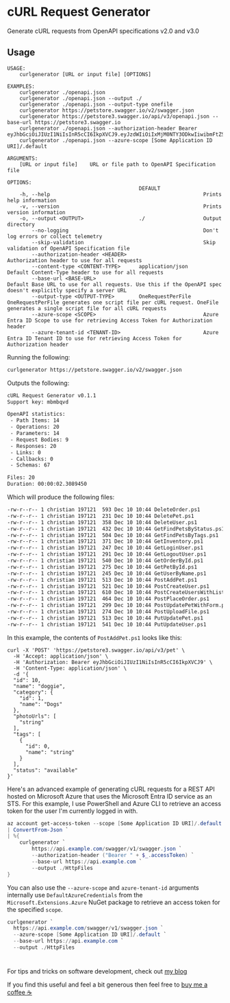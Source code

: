 # cURL Request Generator

Generate cURL requests from OpenAPI specifications v2.0 and v3.0

## Usage

```pwsh
USAGE:
    curlgenerator [URL or input file] [OPTIONS]

EXAMPLES:
    curlgenerator ./openapi.json
    curlgenerator ./openapi.json --output ./
    curlgenerator ./openapi.json --output-type onefile
    curlgenerator https://petstore.swagger.io/v2/swagger.json
    curlgenerator https://petstore3.swagger.io/api/v3/openapi.json --base-url https://petstore3.swagger.io
    curlgenerator ./openapi.json --authorization-header Bearer eyJhbGciOiJIUzI1NiIsInR5cCI6IkpXVCJ9.eyJzdWIiOiIxMjM0NTY3ODkwIiwibmFtZSI6IkpvaG4gRG9lIiwiaWF0IjoxNTE2MjM5MDIyfQ.SflKxwRJSMeKKF2QT4fwpMeJf36POk6yJV_adQssw5c
    curlgenerator ./openapi.json --azure-scope [Some Application ID URI]/.default

ARGUMENTS:
    [URL or input file]    URL or file path to OpenAPI Specification file

OPTIONS:
                                           DEFAULT                                                                                                                            
    -h, --help                                                  Prints help information                                                                                       
    -v, --version                                               Prints version information                                                                                    
    -o, --output <OUTPUT>                  ./                   Output directory                                                                                              
        --no-logging                                            Don't log errors or collect telemetry                                                                         
        --skip-validation                                       Skip validation of OpenAPI Specification file                                                                 
        --authorization-header <HEADER>                         Authorization header to use for all requests                                                                  
        --content-type <CONTENT-TYPE>      application/json     Default Content-Type header to use for all requests                                                           
        --base-url <BASE-URL>                                   Default Base URL to use for all requests. Use this if the OpenAPI spec doesn't explicitly specify a server URL
        --output-type <OUTPUT-TYPE>        OneRequestPerFile    OneRequestPerFile generates one script file per cURL request. OneFile generates a single script file for all cURL requests
        --azure-scope <SCOPE>                                   Azure Entra ID Scope to use for retrieving Access Token for Authorization header                              
        --azure-tenant-id <TENANT-ID>                           Azure Entra ID Tenant ID to use for retrieving Access Token for Authorization header                          
```

Running the following:

```sh
curlgenerator https://petstore.swagger.io/v2/swagger.json
```

Outputs the following:

```sh
cURL Request Generator v0.1.1
Support key: mbmbqvd

OpenAPI statistics:
 - Path Items: 14
 - Operations: 20
 - Parameters: 14
 - Request Bodies: 9
 - Responses: 20
 - Links: 0
 - Callbacks: 0
 - Schemas: 67

Files: 20
Duration: 00:00:02.3089450
```

Which will produce the following files:

```sh
-rw-r--r-- 1 christian 197121  593 Dec 10 10:44 DeleteOrder.ps1        
-rw-r--r-- 1 christian 197121  231 Dec 10 10:44 DeletePet.ps1
-rw-r--r-- 1 christian 197121  358 Dec 10 10:44 DeleteUser.ps1
-rw-r--r-- 1 christian 197121  432 Dec 10 10:44 GetFindPetsByStatus.ps1
-rw-r--r-- 1 christian 197121  504 Dec 10 10:44 GetFindPetsByTags.ps1  
-rw-r--r-- 1 christian 197121  371 Dec 10 10:44 GetInventory.ps1       
-rw-r--r-- 1 christian 197121  247 Dec 10 10:44 GetLoginUser.ps1       
-rw-r--r-- 1 christian 197121  291 Dec 10 10:44 GetLogoutUser.ps1      
-rw-r--r-- 1 christian 197121  540 Dec 10 10:44 GetOrderById.ps1
-rw-r--r-- 1 christian 197121  275 Dec 10 10:44 GetPetById.ps1
-rw-r--r-- 1 christian 197121  245 Dec 10 10:44 GetUserByName.ps1
-rw-r--r-- 1 christian 197121  513 Dec 10 10:44 PostAddPet.ps1
-rw-r--r-- 1 christian 197121  521 Dec 10 10:44 PostCreateUser.ps1
-rw-r--r-- 1 christian 197121  610 Dec 10 10:44 PostCreateUsersWithListInput.ps1
-rw-r--r-- 1 christian 197121  464 Dec 10 10:44 PostPlaceOrder.ps1
-rw-r--r-- 1 christian 197121  299 Dec 10 10:44 PostUpdatePetWithForm.ps1
-rw-r--r-- 1 christian 197121  274 Dec 10 10:44 PostUploadFile.ps1
-rw-r--r-- 1 christian 197121  513 Dec 10 10:44 PutUpdatePet.ps1
-rw-r--r-- 1 christian 197121  541 Dec 10 10:44 PutUpdateUser.ps1
```

In this example, the contents of `PostAddPet.ps1` looks like this:

```pwsh
curl -X 'POST' 'https://petstore3.swagger.io/api/v3/pet' \
  -H 'Accept: application/json' \
  -H 'Authorization: Bearer eyJhbGciOiJIUzI1NiIsInR5cCI6IkpXVCJ9' \
  -H 'Content-Type: application/json' \
  -d '{
  "id": 10,
  "name": "doggie",
  "category": {
    "id": 1,
    "name": "Dogs"
  },
  "photoUrls": [
    "string"
  ],
  "tags": [
    {
      "id": 0,
      "name": "string"
    }
  ],
  "status": "available"
}'
```

Here's an advanced example of generating cURL requests for a REST API hosted on Microsoft Azure that uses the Microsoft Entra ID service as an STS. For this example, I use PowerShell and Azure CLI to retrieve an access token for the user I'm currently logged in with.

```powershell
az account get-access-token --scope [Some Application ID URI]/.default `
| ConvertFrom-Json `
| %{
    curlgenerator `
        https://api.example.com/swagger/v1/swagger.json `
        --authorization-header ("Bearer " + $_.accessToken) `
        --base-url https://api.example.com `
        --output ./HttpFiles 
}
```

You can also use the `--azure-scope` and `azure-tenant-id` arguments internally use `DefaultAzureCredentials` from the `Microsoft.Extensions.Azure` NuGet package to retrieve an access token for the specified `scope`.

```powershell
curlgenerator `
  https://api.example.com/swagger/v1/swagger.json `
  --azure-scope [Some Application ID URI]/.default `
  --base-url https://api.example.com `
  --output ./HttpFiles 
```

#

For tips and tricks on software development, check out [my blog](https://christianhelle.com)

If you find this useful and feel a bit generous then feel free to [buy me a coffee ☕](https://www.buymeacoffee.com/christianhelle)
